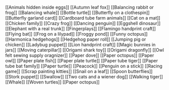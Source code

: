 
[[Animals hidden inside eggs]]
[[Autumn leaf fox]]
[[Balancing rabbit or frog]]
[[Balancing whale]]
[[Bottle turtle]]
[[Butterfly on a clothespin]]
[[Butterfly garland card]]
[[Cardboard tube farm animals]]
[[Cat on a mat]]
[[Chicken family]]
[[Crazy frog]]
[[Dancing penguin]]
[[Eggshell dinosaur]]
[[Elephant with a real trunk]]
[[Fingerplays]]
[[Flamingo handprint craft]]
[[Flying bat]]
[[Frog on a lilypad]]
[[Froggy pond]]
[[Funny  octopus]]
[[Harmonica hedgehogs]]
[[Hedgehog paper roll]]
[[Jumping  pig or chicken]]
[[Ladybug puppet]]
[[Lion handprint craft]]
[[Magic bunnies in jars]]
[[Moving caterpillar]]
[[Origami shark toy]]
[[Origami dragonfly]]
[[Owl felt sewing supply oragnizer]]
[[Paper dove]]
[[Paper octopus]]
[[Paper owl]]
[[Paper plate fish]]
[[Paper plate turtle]]
[[Paper tube tiger]]
[[Paper tube bat family]]
[[Paper turtle]]
[[Peacock]]
[[Penguin on a stick]]
[[Racing game]]
[[Scrap painting kitties]]
[[Snail on a leaf]]
[[Spoon butterflies]]
[[Stork puppet]]
[[Swallow]]
[[Two cats and a wiener dog]]
[[Walking tiger]]
[[Whale]]
[[Woven turtles]]
[[Paper octopus]]
